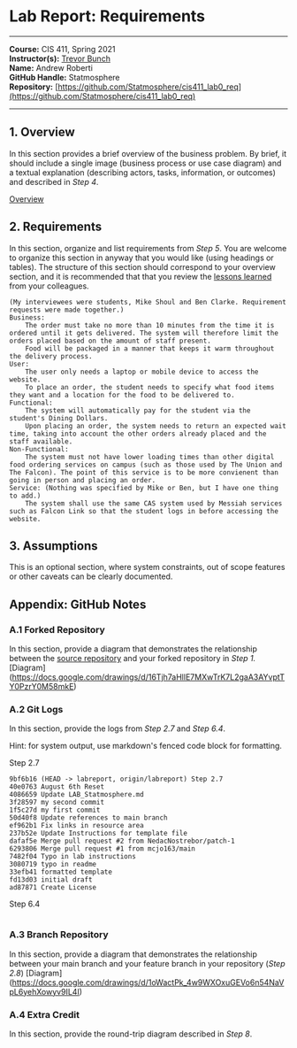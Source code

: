 # Lab Report: Requirements
___
**Course:** CIS 411, Spring 2021  
**Instructor(s):** [Trevor Bunch](https://github.com/trevordbunch)  
**Name:** Andrew Roberti  
**GitHub Handle:** Statmosphere  
**Repository:** [https://github.com/Statmosphere/cis411_lab0_req](https://github.com/Statmosphere/cis411_lab0_req)
___

## 1. Overview
In this section provides a brief overview of the business problem.  By brief, it should include a single image (business process or use case diagram) and a textual explanation (describing actors, tasks, information, or outcomes) and described in *Step 4*.

[Overview](https://docs.google.com/drawings/d/1VDu_ld4At0VCpFynmWMAJt0gCKbox0nXDtkzaEOdEm8)



## 2. Requirements
In this section, organize and list requirements from *Step 5*.  You are welcome to organize this section in anyway that you would like (using headings or tables).  The structure of this section should correspond to your overview section, and it is recommended that that you review the [lessons learned](../lessonsLearned.md) from your colleagues.

    (My interviewees were students, Mike Shoul and Ben Clarke. Requirement requests were made together.)
    Business:
        The order must take no more than 10 minutes from the time it is ordered until it gets delivered. The system will therefore limit the orders placed based on the amount of staff present.
        Food will be packaged in a manner that keeps it warm throughout the delivery process.
    User:
        The user only needs a laptop or mobile device to access the website.
        To place an order, the student needs to specify what food items they want and a location for the food to be delivered to.
    Functional:
        The system will automatically pay for the student via the student's Dining Dollars.
        Upon placing an order, the system needs to return an expected wait time, taking into account the other orders already placed and the staff available.
    Non-Functional:
        The system must not have lower loading times than other digital food ordering services on campus (such as those used by The Union and The Falcon). The point of this service is to be more convienent than going in person and placing an order.
    Service: (Nothing was specified by Mike or Ben, but I have one thing to add.)
        The system shall use the same CAS system used by Messiah services such as Falcon Link so that the student logs in before accessing the website.

## 3. Assumptions
This is an optional section, where system constraints, out of scope features or other caveats can be clearly documented.  

## Appendix: GitHub Notes

### A.1 Forked Repository
In this section, provide a diagram that demonstrates the relationship between the [source repository](https://github.com/trevordbunch/cis411_lab0_req) and your forked repository in *Step 1.*
[Diagram] (https://docs.google.com/drawings/d/16Tjh7aHllE7MXwTrK7L2gaA3AYvptTY0PzrY0M58mkE)

### A.2 Git Logs
In this section, provide the logs from *Step 2.7* and *Step 6.4*.

Hint: for system output, use markdown's fenced code block for formatting.

Step 2.7
```
9bf6b16 (HEAD -> labreport, origin/labreport) Step 2.7
40e0763 August 6th Reset
4086659 Update LAB_Statmosphere.md
3f28597 my second commit
1f5c27d my first commit
50d40f8 Update references to main branch
ef962b1 Fix links in resource area
237b52e Update Instructions for template file
dafaf5e Merge pull request #2 from NedacNostrebor/patch-1
6293806 Merge pull request #1 from mcjo163/main
7482f04 Typo in lab instructions
3080719 typo in readme
33efb41 formatted template
fd13d03 initial draft
ad87871 Create License
```
Step 6.4
```
```

### A.3 Branch Repository
In this section, provide a diagram that demonstrates the relationship between your main branch and your feature branch in your repository (*Step 2.8*)
[Diagram] (https://docs.google.com/drawings/d/1oWactPk_4w9WXOxuGEVo6n54NaVpL6yehXowyv9IL4I)

### A.4 Extra Credit
In this section, provide the round-trip diagram described in *Step 8*.
